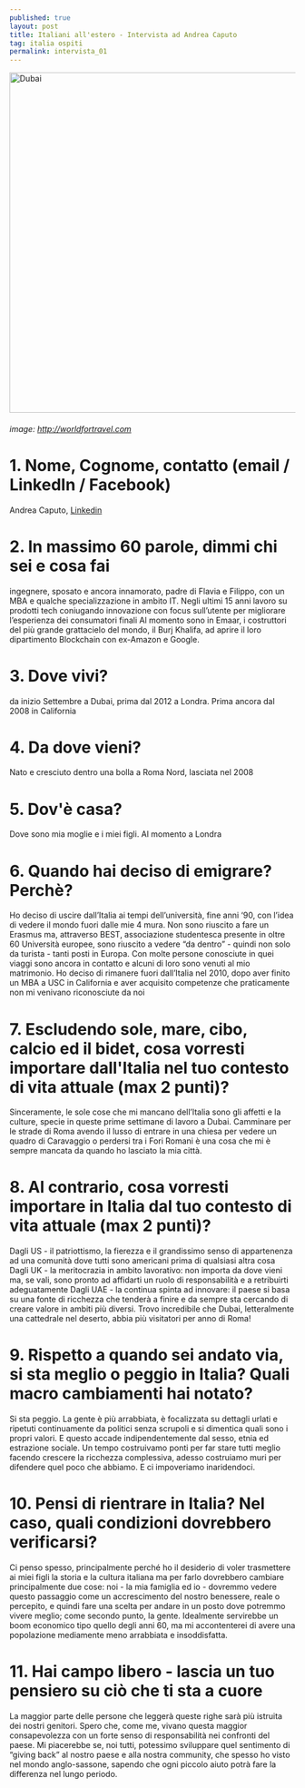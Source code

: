 ```yaml
---
published: true
layout: post
title: Italiani all'estero - Intervista ad Andrea Caputo 
tag: italia ospiti
permalink: intervista_01
---
```


<img src="http://www.worldfortravel.com/wp-content/uploads/2015/02/Burj-Khalifa-Former-Burj-Dubai.jpg" alt="Dubai" width="600"/>

###### image: http://worldfortravel.com


# 1. Nome, Cognome, contatto (email / LinkedIn / Facebook) #
 Andrea Caputo, [Linkedin](https://www.linkedin.com/in/andy1/)
# 2. In massimo 60 parole, dimmi chi sei e cosa fai #
ingegnere, sposato e ancora innamorato, padre di Flavia e Filippo, con un MBA e qualche specializzazione in ambito IT. Negli ultimi 15 anni lavoro su prodotti tech coniugando innovazione con focus sull’utente per migliorare l’esperienza dei consumatori finali
Al momento sono in Emaar, i costruttori del più grande grattacielo del mondo, il Burj Khalifa, ad aprire il loro dipartimento Blockchain con ex-Amazon e Google.
# 3. Dove vivi? #
da inizio Settembre a Dubai, prima dal 2012 a Londra. Prima ancora dal 2008 in California
# 4. Da dove vieni? #
Nato e cresciuto dentro una bolla a Roma Nord, lasciata nel 2008
# 5. Dov'è casa? #
Dove sono mia moglie e i miei figli. Al momento a Londra
# 6. Quando hai deciso di emigrare? Perchè? #
Ho deciso di uscire dall’Italia ai tempi dell’università, fine anni ‘90, con l’idea di vedere il mondo fuori dalle mie 4 mura. Non sono riuscito a fare un Erasmus ma, attraverso BEST, associazione studentesca presente in oltre 60
Università europee, sono riuscito a vedere “da dentro” - quindi non solo da turista - tanti posti in Europa. Con molte persone conosciute in quei viaggi sono ancora in contatto e alcuni di loro sono venuti al mio matrimonio.
Ho deciso di rimanere fuori dall’Italia nel 2010, dopo aver finito un MBA a USC in California e aver acquisito competenze che praticamente non mi venivano riconosciute da noi
# 7. Escludendo sole, mare, cibo, calcio ed il bidet, cosa vorresti importare dall'Italia nel tuo contesto di vita attuale (max 2 punti)? #
Sinceramente, le sole cose che mi mancano dell’Italia sono gli affetti e la culture, specie in queste prime settimane di lavoro a Dubai. Camminare per le strade di Roma avendo il lusso di entrare in una chiesa per vedere un quadro di Caravaggio o perdersi tra i Fori Romani è una cosa che mi è sempre mancata da quando ho lasciato la mia città. 
# 8. Al contrario, cosa vorresti importare in Italia dal tuo contesto di vita attuale (max 2 punti)? #
Dagli US - il patriottismo, la fierezza e il grandissimo senso di appartenenza ad una comunità dove tutti sono americani prima di qualsiasi altra cosa
Dagli UK - la meritocrazia in ambito lavorativo: non importa da dove vieni ma, se vali, sono pronto ad affidarti un ruolo di responsabilità e a retribuirti adeguatamente
Dagli UAE - la continua spinta ad innovare: il paese si basa su una fonte di ricchezza che tenderà a finire e da sempre sta cercando di creare valore in ambiti più diversi. Trovo incredibile che Dubai, letteralmente una cattedrale nel deserto, abbia più visitatori per anno di Roma!
# 9. Rispetto a quando sei andato via, si sta meglio o peggio in Italia? Quali macro cambiamenti hai notato? #
Si sta peggio. La gente è più arrabbiata, è focalizzata su dettagli urlati e ripetuti continuamente da politici senza scrupoli e si dimentica quali sono i propri valori. E questo accade indipendentemente dal sesso, etnia ed estrazione sociale. Un tempo costruivamo ponti per far stare tutti meglio facendo crescere la ricchezza complessiva, adesso costruiamo muri per difendere quel poco che abbiamo. E ci impoveriamo inaridendoci.  
# 10. Pensi di rientrare in Italia? Nel caso, quali condizioni dovrebbero verificarsi? #
Ci penso spesso, principalmente perché ho il desiderio di voler trasmettere ai miei figli la storia e la cultura italiana ma per farlo dovrebbero cambiare principalmente due cose: noi - la mia famiglia ed io - dovremmo vedere questo passaggio come un accrescimento del nostro benessere, reale o percepito, e quindi fare una scelta per andare in un posto dove potremmo vivere meglio; come secondo punto, la gente. Idealmente servirebbe un boom economico tipo quello degli anni 60, ma mi accontenterei di avere una popolazione mediamente meno arrabbiata e insoddisfatta.  
# 11. Hai campo libero - lascia un tuo pensiero su ciò che ti sta a cuore #
La maggior parte delle persone che leggerà queste righe sarà più istruita dei nostri genitori. Spero che, come me, vivano questa maggior consapevolezza con un forte senso di responsabilità nei confronti del paese. Mi piacerebbe se, noi tutti, potessimo sviluppare quel sentimento di “giving back” al nostro paese e alla nostra community, che spesso ho visto nel mondo anglo-sassone, sapendo che ogni piccolo aiuto potrà fare la differenza nel lungo periodo. 
